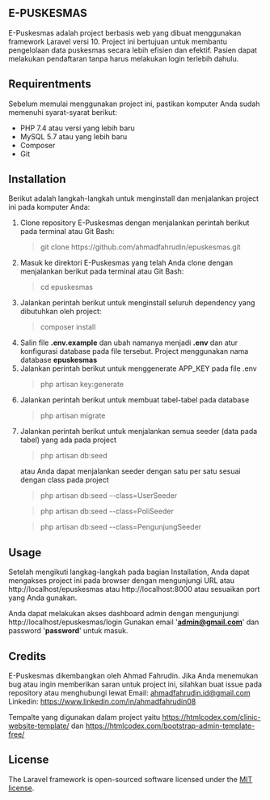 ## E-PUSKESMAS

<p>E-Puskesmas adalah project berbasis web yang dibuat menggunakan framework Laravel versi 10. Project ini bertujuan untuk membantu pengelolaan data puskesmas secara lebih efisien dan efektif. Pasien dapat melakukan pendaftaran tanpa harus melakukan login terlebih dahulu.</p>

## Requirentments

Sebelum memulai menggunakan project ini, pastikan komputer Anda sudah memenuhi syarat-syarat berikut:
<ul>
    <li>PHP 7.4 atau versi yang lebih baru</li>
    <li>MySQL 5.7 atau yang lebih baru</li>
    <li>Composer</li>
    <li>Git</li>
</ul>

## Installation

Berikut adalah langkah-langkah untuk menginstall dan menjalankan project ini pada komputer Anda:
<ol>
<li>Clone repository E-Puskesmas dengan menjalankan perintah berikut pada terminal atau Git Bash:
<blockquote>git clone https://github.com/ahmadfahrudin/epuskesmas.git</blockquote></li>
<li>Masuk ke direktori E-Puskesmas yang telah Anda clone dengan menjalankan berikut pada terminal atau Git Bash:</li>
<blockquote>cd epuskesmas</blockquote>
<li>Jalankan perintah berikut untuk menginstall seluruh dependency yang dibutuhkan oleh project:
<blockquote>composer install</blockquote></li>
<li>Salin file <b>.env.example</b> dan ubah namanya menjadi <b>.env</b> dan atur konfigurasi database pada file tersebut. Project menggunakan nama database <b>epuskesmas</b></li>
<li>Jalankan perintah berikut untuk menggenerate APP_KEY pada file .env
<blockquote>php artisan key:generate</blockquote></li>
<li>Jalankan perintah berikut untuk membuat tabel-tabel pada database
<blockquote>php artisan migrate</blockquote></li>
<li>Jalankan perintah berikut untuk menjalankan semua seeder (data pada tabel) yang ada pada project
<blockquote>php artisan db:seed</blockquote>
atau Anda dapat menjalankan seeder dengan satu per satu sesuai dengan class pada project
<blockquote>php artisan db:seed --class=UserSeeder</blockquote></li>
<blockquote>php artisan db:seed --class=PoliSeeder</blockquote></li>
<blockquote>php artisan db:seed --class=PengunjungSeeder</blockquote></li>
</ol>

## Usage
Setelah mengikuti langkag-langkah pada bagian Installation, Anda dapat mengakses project ini pada browser dengan mengunjungi URL atau http://localhost/epuskesmas atau http://localhost:8000 atau sesuaikan port yang Anda gunakan.

Anda dapat melakukan akses dashboard admin dengan mengunjungi http://localhost/epuskesmas/login
Gunakan email '<b>admin@gmail.com</b>' dan password '<b>password</b>' untuk masuk.

## Credits
E-Puskesmas dikembangkan oleh Ahmad Fahrudin. Jika Anda menemukan bug atau ingin memberikan saran untuk project ini, silahkan buat issue pada repository atau menghubungi lewat
Email: ahmadfahrudin.id@gmail.com
Linkedin: https://www.linkedin.com/in/ahmadfahrudin08

Tempalte yang digunakan dalam project yaitu https://htmlcodex.com/clinic-website-template/ dan https://htmlcodex.com/bootstrap-admin-template-free/

## License

The Laravel framework is open-sourced software licensed under the [MIT license](https://opensource.org/licenses/MIT).
